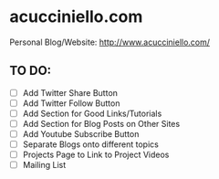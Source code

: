 # acucciniello.com
Personal Blog/Website: http://www.acucciniello.com/

## TO DO:
- [ ] Add Twitter Share Button
- [ ] Add Twitter Follow Button
- [ ] Add Section for Good Links/Tutorials
- [ ] Add Section for Blog Posts on Other Sites
- [ ] Add Youtube Subscribe Button
- [ ] Separate Blogs onto different topics
- [ ] Projects Page to Link to Project Videos
- [ ] Mailing List
